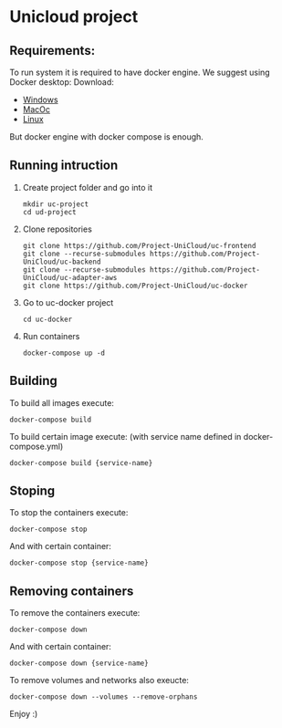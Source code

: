 # Unicloud project 

## Requirements:
To run system it is required to have docker engine. We suggest using Docker desktop:
Download:
* [Windows](https://docs.docker.com/desktop/setup/install/windows-install/)
* [MacOc](https://docs.docker.com/desktop/setup/install/mac-install/)
* [Linux](https://docs.docker.com/desktop/setup/install/linux//)

But docker engine with docker compose is enough.

## Running intruction
1. Create project folder and go into it
    ```shell
    mkdir uc-project
    cd ud-project
    ```
2. Clone repositories
    ```shell
    git clone https://github.com/Project-UniCloud/uc-frontend
    git clone --recurse-submodules https://github.com/Project-UniCloud/uc-backend
    git clone --recurse-submodules https://github.com/Project-UniCloud/uc-adapter-aws
    git clone https://github.com/Project-UniCloud/uc-docker
    ```
3. Go to uc-docker project
   ```shell
   cd uc-docker
   ```
4. Run containers
   ```shell
   docker-compose up -d
   ```
   
## Building
To build all images execute:
```shell
docker-compose build
```

To build certain image execute: (with service name defined in docker-compose.yml)
```shell
docker-compose build {service-name}
```

## Stoping
To stop the containers execute:
```shell
docker-compose stop
```

And with certain container:
```shell
docker-compose stop {service-name}
```

## Removing containers
To remove the containers execute:
```shell
docker-compose down
```

And with certain container:
```shell
docker-compose down {service-name}
```

To remove volumes and networks also exeucte:
```shell
docker-compose down --volumes --remove-orphans
```

Enjoy :)